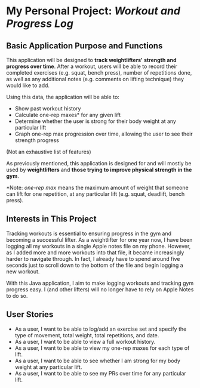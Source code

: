 # My Personal Project: *Workout and Progress Log*

## Basic Application Purpose and Functions

This application will be designed to **track weightlifters' strength and progress over time**. After a workout, users 
will be able to record their completed exercises (e.g. squat, bench press), number of repetitions done, as well as any 
additional notes (e.g. comments on lifting technique) they would like to add. 

Using this data, the application will be able to:
- Show past workout history
- Calculate one-rep maxes* for any given lift
- Determine whether the user is strong for their body weight at any particular lift
- Graph one-rep max progression over time, allowing the user to see their strength progress

(Not an exhaustive list of features)

As previously mentioned, this application is designed for and will mostly be used by **weightlifters** and **those 
trying to improve physical strength in the gym**.

*Note: *one-rep max* means the maximum amount of weight that someone can lift for one repetition, at any particular lift 
(e.g. squat, deadlift, bench press).

## Interests in This Project

Tracking workouts is essential to ensuring progress in the gym and becoming a successful lifter. As a weightlifter for 
one year now, I have been logging all my workouts in a single Apple notes file on my phone. However, as I added
more and more workouts into that file, it became increasingly harder to navigate through. In fact, I already have to 
spend around five seconds just to scroll down to the bottom of the file and begin logging a new workout. 

With this Java application, I aim to make logging workouts and tracking gym progress easy. I (and other lifters) will no
longer have to rely on Apple Notes to do so.

## User Stories

- As a user, I want to be able to log/add an exercise set and specify the type of movement, total weight, 
total repetitions, and date.
- As a user, I want to be able to view a full workout history.
- As a user, I want to be able to view my one-rep maxes for each type of lift.
- As a user, I want to be able to see whether I am strong for my body weight at any particular lift.
- As a user, I want to be able to see my PRs over time for any particular lift.
